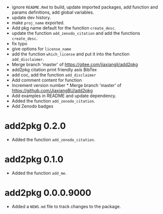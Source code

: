 * ignore `README.Rmd` to build, update imported packages, add function and params definitions, add global variables.
* update dev history.
* make `proj_name` exported.
* Add pkg name default for the function `create_desc`.
* update the function `add_zenodo_citation` and add the functions `create_desc`.
* fix typo
* give options for `license_name`
* add the function `which_license` and put it into the function `add_disclaimer`.
* Merge branch 'master' of https://gitee.com/jiaxiangli/add2pkg
* add2pkg citation print friendly asis BibTex
* add coc, add the function `add_disclaimer`
* Add comment content for function
* Increment version number * Merge branch 'master' of https://github.com/JiaxiangBU/add2pkg
* Add examples in README and update dependency.
* Added the function `add_zenodo_citation`.
* Add Zenodo badges

# add2pkg 0.2.0

* Added the function `add_zenodo_citation`.

# add2pkg 0.1.0

* Added the function `add_me`.

# add2pkg 0.0.0.9000

* Added a `NEWS.md` file to track changes to the package.
